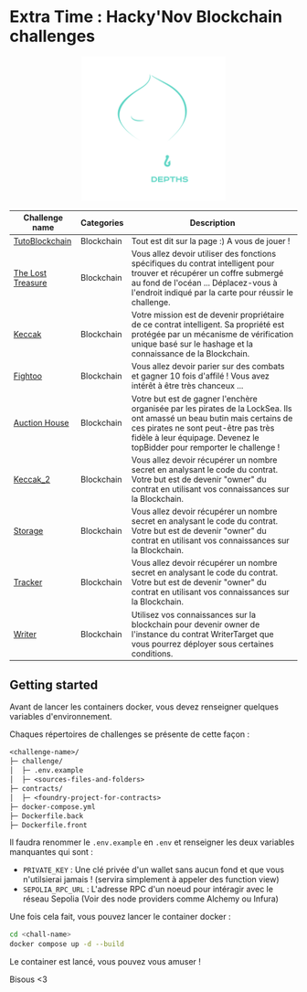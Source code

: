 # Extra Time : Hacky'Nov Blockchain challenges

<div align="center">
  <a href="https://hackynov.fr"><img src="./Keccak/img/Logo+Texte-Hacky&apos;Nov-Depths-White.svg" alt="Hacky'Nov" width="50%"></a>
</div>

| Challenge name | Categories | Description |
|--------------- | ---------- | ----------- |
| [TutoBlockchain](https://github.com/v4ss/extra-time-hackynov-blockchain/tree/main/TutoBlockchain)     | Blockchain | Tout est dit sur la page :) A vous de jouer !                                                                                                                                                                                              |
| [The Lost Treasure](https://github.com/v4ss/extra-time-hackynov-blockchain/tree/main/TheLostTreasure) | Blockchain | Vous allez devoir utiliser des fonctions spécifiques du contrat intelligent pour trouver et récupérer un coffre submergé au fond de l'océan ... Déplacez-vous à l'endroit indiqué par la carte pour réussir le challenge. |
| [Keccak](https://github.com/v4ss/extra-time-hackynov-blockchain/tree/main/Keccak)                     | Blockchain | Votre mission est de devenir propriétaire de ce contrat intelligent. Sa propriété est protégée par un mécanisme de vérification unique basé sur le hashage et la connaissance de la Blockchain.                           |
| [Fightoo](https://github.com/v4ss/extra-time-hackynov-blockchain/tree/main/Fightoo)                   | Blockchain | Vous allez devoir parier sur des combats et gagner 10 fois d'affilé ! Vous avez intérêt à être très chanceux ...                                                                                                                           |
| [Auction House](https://github.com/v4ss/extra-time-hackynov-blockchain/tree/main/AuctionHouse)        | Blockchain | Votre but est de gagner l'enchère organisée par les pirates de la LockSea. Ils ont amassé un beau butin mais certains de ces pirates ne sont peut-être pas très fidèle à leur équipage. Devenez le topBidder pour remporter le challenge ! |
| [Keccak_2](https://github.com/v4ss/extra-time-hackynov-blockchain/tree/main/Keccak_2)                 | Blockchain | Vous allez devoir récupérer un nombre secret en analysant le code du contrat. Votre but est de devenir "owner" du contrat en utilisant vos connaissances sur la Blockchain.                                                                |
| [Storage](https://github.com/v4ss/extra-time-hackynov-blockchain/tree/main/Storage)                   | Blockchain | Vous allez devoir récupérer un nombre secret en analysant le code du contrat. Votre but est de devenir "owner" du contrat en utilisant vos connaissances sur la Blockchain.                                                                |
| [Tracker](https://github.com/v4ss/extra-time-hackynov-blockchain/tree/main/Tracker)                   | Blockchain | Vous allez devoir récupérer un nombre secret en analysant le code du contrat. Votre but est de devenir "owner" du contrat en utilisant vos connaissances sur la Blockchain.                                                                |
| [Writer](https://github.com/v4ss/extra-time-hackynov-blockchain/tree/main/Writer)                     | Blockchain | Utilisez vos connaissances sur la blockchain pour devenir owner de l'instance du contrat WriterTarget que vous pourrez déployer sous certaines conditions.                                                                                 |

## Getting started

Avant de lancer les containers docker, vous devez renseigner quelques variables d'environnement.

Chaques répertoires de challenges se présente de cette façon :

```
<challenge-name>/
├─ challenge/
│  ├─ .env.example
│  ├─ <sources-files-and-folders>
├─ contracts/
│  ├─ <foundry-project-for-contracts>
├─ docker-compose.yml
├─ Dockerfile.back
├─ Dockerfile.front
```

Il faudra renommer le `.env.example` en `.env` et renseigner les deux variables manquantes qui sont :

- `PRIVATE_KEY` : Une clé privée d'un wallet sans aucun fond et que vous n'utilsierai jamais ! (servira simplement à appeler des function view)
- `SEPOLIA_RPC_URL` : L'adresse RPC d'un noeud pour intéragir avec le réseau Sepolia (Voir des node providers comme Alchemy ou Infura)

Une fois cela fait, vous pouvez lancer le container docker :

```bash
cd <chall-name>
docker compose up -d --build
```

Le container est lancé, vous pouvez vous amuser !

Bisous <3

